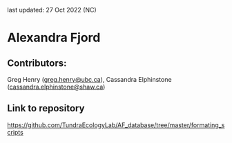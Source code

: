 last updated: 27 Oct 2022 (NC)

# Alexandra Fjord

## Contributors: 

Greg Henry (greg.henry@ubc.ca),
Cassandra Elphinstone (cassandra.elphinstone@shaw.ca)

## Link to repository

https://github.com/TundraEcologyLab/AF_database/tree/master/formating_scripts
